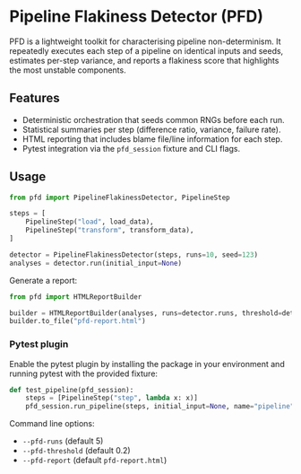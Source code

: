 # Pipeline Flakiness Detector (PFD)

PFD is a lightweight toolkit for characterising pipeline non-determinism. It repeatedly
executes each step of a pipeline on identical inputs and seeds, estimates per-step
variance, and reports a flakiness score that highlights the most unstable components.

## Features

- Deterministic orchestration that seeds common RNGs before each run.
- Statistical summaries per step (difference ratio, variance, failure rate).
- HTML reporting that includes blame file/line information for each step.
- Pytest integration via the `pfd_session` fixture and CLI flags.

## Usage

```python
from pfd import PipelineFlakinessDetector, PipelineStep

steps = [
    PipelineStep("load", load_data),
    PipelineStep("transform", transform_data),
]

detector = PipelineFlakinessDetector(steps, runs=10, seed=123)
analyses = detector.run(initial_input=None)
```

Generate a report:

```python
from pfd import HTMLReportBuilder

builder = HTMLReportBuilder(analyses, runs=detector.runs, threshold=detector.threshold)
builder.to_file("pfd-report.html")
```

### Pytest plugin

Enable the pytest plugin by installing the package in your environment and running
pytest with the provided fixture:

```python
def test_pipeline(pfd_session):
    steps = [PipelineStep("step", lambda x: x)]
    pfd_session.run_pipeline(steps, initial_input=None, name="pipeline")
```

Command line options:

- `--pfd-runs` (default 5)
- `--pfd-threshold` (default 0.2)
- `--pfd-report` (default `pfd-report.html`)
